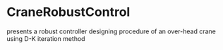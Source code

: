 # CraneRobustControl
presents a robust controller designing procedure of an over-head crane using D-K iteration method

